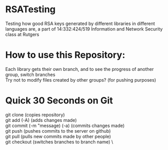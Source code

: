 # RSATesting
Testing how good RSA keys generated by different libraries in different languages are, a part of 14:332:424/519 Information and Network Security class at Rutgers

# How to use this Repository:
Each library gets their own branch, and to see the progress of another group, switch branches \
Try not to modify files created by other groups? (for pushing purposes)

# Quick 30 Seconds on Git
git clone <insert link>       (copies repository) \
git add (-A)                  (adds changes made) \
git commit (-m "message) (-a) (commits changes made) \
git push                      (pushes commits to the server on github) \
git pull                      (pulls new commits made by other people) \
git checkout <branch name>    (switches branches to branch name) \
